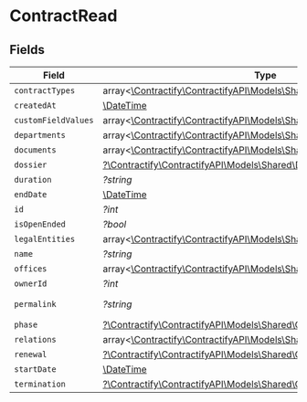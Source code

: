 # ContractRead


## Fields

| Field                                                                                                                | Type                                                                                                                 | Required                                                                                                             | Description                                                                                                          | Example                                                                                                              |
| -------------------------------------------------------------------------------------------------------------------- | -------------------------------------------------------------------------------------------------------------------- | -------------------------------------------------------------------------------------------------------------------- | -------------------------------------------------------------------------------------------------------------------- | -------------------------------------------------------------------------------------------------------------------- |
| `contractTypes`                                                                                                      | array<[\Contractify\ContractifyAPI\Models\Shared\ContractTypeRead](../../models/shared/ContractTypeRead.md)>         | :heavy_minus_sign:                                                                                                   | N/A                                                                                                                  |                                                                                                                      |
| `createdAt`                                                                                                          | [\DateTime](https://www.php.net/manual/en/class.datetime.php)                                                        | :heavy_minus_sign:                                                                                                   | N/A                                                                                                                  |                                                                                                                      |
| `customFieldValues`                                                                                                  | array<[\Contractify\ContractifyAPI\Models\Shared\CustomFieldValueRead](../../models/shared/CustomFieldValueRead.md)> | :heavy_minus_sign:                                                                                                   | N/A                                                                                                                  |                                                                                                                      |
| `departments`                                                                                                        | array<[\Contractify\ContractifyAPI\Models\Shared\DepartmentRead](../../models/shared/DepartmentRead.md)>             | :heavy_minus_sign:                                                                                                   | N/A                                                                                                                  |                                                                                                                      |
| `documents`                                                                                                          | array<[\Contractify\ContractifyAPI\Models\Shared\ContractDocumentRead](../../models/shared/ContractDocumentRead.md)> | :heavy_minus_sign:                                                                                                   | N/A                                                                                                                  |                                                                                                                      |
| `dossier`                                                                                                            | [?\Contractify\ContractifyAPI\Models\Shared\DossierRead](../../models/shared/DossierRead.md)                         | :heavy_minus_sign:                                                                                                   | N/A                                                                                                                  |                                                                                                                      |
| `duration`                                                                                                           | *?string*                                                                                                            | :heavy_minus_sign:                                                                                                   | N/A                                                                                                                  | P1Y                                                                                                                  |
| `endDate`                                                                                                            | [\DateTime](https://www.php.net/manual/en/class.datetime.php)                                                        | :heavy_minus_sign:                                                                                                   | N/A                                                                                                                  | 2021-12-31                                                                                                           |
| `id`                                                                                                                 | *?int*                                                                                                               | :heavy_minus_sign:                                                                                                   | N/A                                                                                                                  | 1                                                                                                                    |
| `isOpenEnded`                                                                                                        | *?bool*                                                                                                              | :heavy_minus_sign:                                                                                                   | N/A                                                                                                                  |                                                                                                                      |
| `legalEntities`                                                                                                      | array<[\Contractify\ContractifyAPI\Models\Shared\LegalEntityRead](../../models/shared/LegalEntityRead.md)>           | :heavy_minus_sign:                                                                                                   | N/A                                                                                                                  |                                                                                                                      |
| `name`                                                                                                               | *?string*                                                                                                            | :heavy_minus_sign:                                                                                                   | N/A                                                                                                                  | Partnership agreement                                                                                                |
| `offices`                                                                                                            | array<[\Contractify\ContractifyAPI\Models\Shared\OfficeRead](../../models/shared/OfficeRead.md)>                     | :heavy_minus_sign:                                                                                                   | N/A                                                                                                                  |                                                                                                                      |
| `ownerId`                                                                                                            | *?int*                                                                                                               | :heavy_minus_sign:                                                                                                   | N/A                                                                                                                  | 1                                                                                                                    |
| `permalink`                                                                                                          | *?string*                                                                                                            | :heavy_minus_sign:                                                                                                   | N/A                                                                                                                  | https://app.contractify.io/client/company/company-slug/contracts/1                                                   |
| `phase`                                                                                                              | [?\Contractify\ContractifyAPI\Models\Shared\ContractPhase](../../models/shared/ContractPhase.md)                     | :heavy_minus_sign:                                                                                                   | N/A                                                                                                                  | ongoing                                                                                                              |
| `relations`                                                                                                          | array<[\Contractify\ContractifyAPI\Models\Shared\RelationRead](../../models/shared/RelationRead.md)>                 | :heavy_minus_sign:                                                                                                   | N/A                                                                                                                  |                                                                                                                      |
| `renewal`                                                                                                            | [?\Contractify\ContractifyAPI\Models\Shared\ContractRenewal](../../models/shared/ContractRenewal.md)                 | :heavy_minus_sign:                                                                                                   | N/A                                                                                                                  |                                                                                                                      |
| `startDate`                                                                                                          | [\DateTime](https://www.php.net/manual/en/class.datetime.php)                                                        | :heavy_minus_sign:                                                                                                   | N/A                                                                                                                  | 2021-01-01                                                                                                           |
| `termination`                                                                                                        | [?\Contractify\ContractifyAPI\Models\Shared\ContractTermination](../../models/shared/ContractTermination.md)         | :heavy_minus_sign:                                                                                                   | N/A                                                                                                                  |                                                                                                                      |